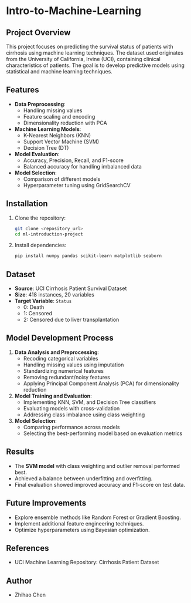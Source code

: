 # Intro-to-Machine-Learning

## Project Overview
This project focuses on predicting the survival status of patients with cirrhosis using machine learning techniques. The dataset used originates from the University of California, Irvine (UCI), containing clinical characteristics of patients. The goal is to develop predictive models using statistical and machine learning techniques.

## Features
- **Data Preprocessing**:
  - Handling missing values
  - Feature scaling and encoding
  - Dimensionality reduction with PCA
- **Machine Learning Models**:
  - K-Nearest Neighbors (KNN)
  - Support Vector Machine (SVM)
  - Decision Tree (DT)
- **Model Evaluation**:
  - Accuracy, Precision, Recall, and F1-score
  - Balanced accuracy for handling imbalanced data
- **Model Selection**:
  - Comparison of different models
  - Hyperparameter tuning using GridSearchCV

## Installation
1. Clone the repository:
   ```sh
   git clone <repository_url>
   cd ml-introduction-project
   ```
2. Install dependencies:
   ```sh
   pip install numpy pandas scikit-learn matplotlib seaborn
   ```
   
## Dataset
- **Source**: UCI Cirrhosis Patient Survival Dataset
- **Size**: 418 instances, 20 variables
- **Target Variable**: `Status`
  - 0: Death
  - 1: Censored
  - 2: Censored due to liver transplantation

## Model Development Process
1. **Data Analysis and Preprocessing**:
   - Recoding categorical variables
   - Handling missing values using imputation
   - Standardizing numerical features
   - Removing redundant/noisy features
   - Applying Principal Component Analysis (PCA) for dimensionality reduction
2. **Model Training and Evaluation**:
   - Implementing KNN, SVM, and Decision Tree classifiers
   - Evaluating models with cross-validation
   - Addressing class imbalance using class weighting
3. **Model Selection**:
   - Comparing performance across models
   - Selecting the best-performing model based on evaluation metrics

## Results
- The **SVM model** with class weighting and outlier removal performed best.
- Achieved a balance between underfitting and overfitting.
- Final evaluation showed improved accuracy and F1-score on test data.

## Future Improvements
- Explore ensemble methods like Random Forest or Gradient Boosting.
- Implement additional feature engineering techniques.
- Optimize hyperparameters using Bayesian optimization.

## References
- UCI Machine Learning Repository: Cirrhosis Patient Dataset

## Author
- Zhihao Chen

